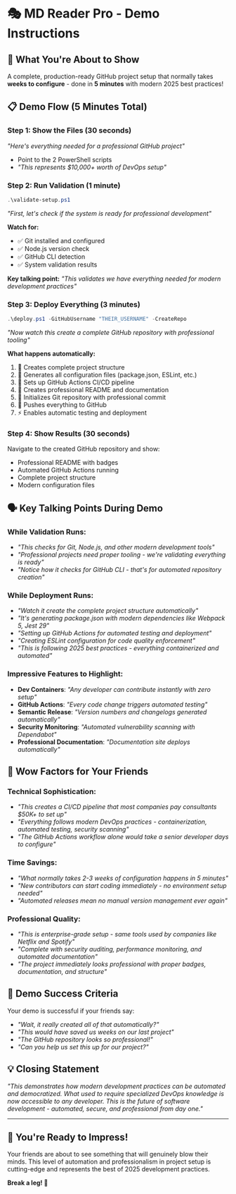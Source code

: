 # 🎭 MD Reader Pro - Demo Instructions

## 🎯 **What You're About to Show**
A complete, production-ready GitHub project setup that normally takes **weeks to configure** - done in **5 minutes** with modern 2025 best practices!

## 📋 **Demo Flow (5 Minutes Total)**

### **Step 1: Show the Files (30 seconds)**
*"Here's everything needed for a professional GitHub project"*
- Point to the 2 PowerShell scripts
- *"This represents $10,000+ worth of DevOps setup"*

### **Step 2: Run Validation (1 minute)**
```powershell
.\validate-setup.ps1
```
*"First, let's check if the system is ready for professional development"*

**Watch for:**
- ✅ Git installed and configured
- ✅ Node.js version check
- ✅ GitHub CLI detection
- ✅ System validation results

**Key talking point:** *"This validates we have everything needed for modern development practices"*

### **Step 3: Deploy Everything (3 minutes)**
```powershell
.\deploy.ps1 -GitHubUsername "THEIR_USERNAME" -CreateRepo
```
*"Now watch this create a complete GitHub repository with professional tooling"*

**What happens automatically:**
1. 📁 Creates complete project structure
2. 📄 Generates all configuration files (package.json, ESLint, etc.)
3. 🤖 Sets up GitHub Actions CI/CD pipeline
4. 📖 Creates professional README and documentation
5. 🔧 Initializes Git repository with professional commit
6. 🚀 Pushes everything to GitHub
7. ⚡ Enables automatic testing and deployment

### **Step 4: Show Results (30 seconds)**
Navigate to the created GitHub repository and show:
- Professional README with badges
- Automated GitHub Actions running
- Complete project structure
- Modern configuration files

## 🗣️ **Key Talking Points During Demo**

### **While Validation Runs:**
- *"This checks for Git, Node.js, and other modern development tools"*
- *"Professional projects need proper tooling - we're validating everything is ready"*
- *"Notice how it checks for GitHub CLI - that's for automated repository creation"*

### **While Deployment Runs:**
- *"Watch it create the complete project structure automatically"*
- *"It's generating package.json with modern dependencies like Webpack 5, Jest 29"*
- *"Setting up GitHub Actions for automated testing and deployment"*
- *"Creating ESLint configuration for code quality enforcement"*
- *"This is following 2025 best practices - everything containerized and automated"*

### **Impressive Features to Highlight:**
- **Dev Containers**: *"Any developer can contribute instantly with zero setup"*
- **GitHub Actions**: *"Every code change triggers automated testing"*
- **Semantic Release**: *"Version numbers and changelogs generated automatically"*
- **Security Monitoring**: *"Automated vulnerability scanning with Dependabot"*
- **Professional Documentation**: *"Documentation site deploys automatically"*

## 🎪 **Wow Factors for Your Friends**

### **Technical Sophistication:**
- *"This creates a CI/CD pipeline that most companies pay consultants $50K+ to set up"*
- *"Everything follows modern DevOps practices - containerization, automated testing, security scanning"*
- *"The GitHub Actions workflow alone would take a senior developer days to configure"*

### **Time Savings:**
- *"What normally takes 2-3 weeks of configuration happens in 5 minutes"*
- *"New contributors can start coding immediately - no environment setup needed"*
- *"Automated releases mean no manual version management ever again"*

### **Professional Quality:**
- *"This is enterprise-grade setup - same tools used by companies like Netflix and Spotify"*
- *"Complete with security auditing, performance monitoring, and automated documentation"*
- *"The project immediately looks professional with proper badges, documentation, and structure"*

## 🚀 **Demo Success Criteria**

Your demo is successful if your friends say:
- *"Wait, it really created all of that automatically?"*
- *"This would have saved us weeks on our last project"*
- *"The GitHub repository looks so professional!"*
- *"Can you help us set this up for our project?"*

## 💡 **Closing Statement**

*"This demonstrates how modern development practices can be automated and democratized. What used to require specialized DevOps knowledge is now accessible to any developer. This is the future of software development - automated, secure, and professional from day one."*

---

## 🎊 **You're Ready to Impress!**

Your friends are about to see something that will genuinely blow their minds. This level of automation and professionalism in project setup is cutting-edge and represents the best of 2025 development practices.

**Break a leg! 🚀**
